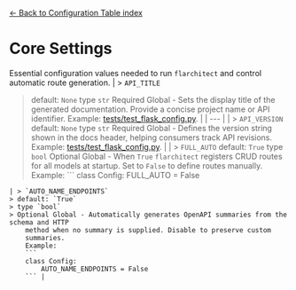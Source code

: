 [← Back to  Configuration Table index](index.md)

# Core Settings
Essential configuration values needed to run `flarchitect` and control automatic route generation.
| > `API_TITLE`
> default: `None`
> type `str`
> Required Global - Sets the display title of the generated documentation. Provide a concise project name or API identifier. Example: [tests/test_flask_config.py](https://github.com/lewis-morris/flarchitect/blob/master/tests/test_flask_config.py). |
| --- |
| > `API_VERSION`
> default: `None`
> type `str`
> Required Global - Defines the version string shown in the docs header, helping consumers track API revisions. Example: [tests/test_flask_config.py](https://github.com/lewis-morris/flarchitect/blob/master/tests/test_flask_config.py). |
| > `FULL_AUTO`
> default: `True`
> type `bool`
> Optional Global - When `True` `flarchitect` registers CRUD routes for all models at
    startup. Set to `False` to define routes manually. Example: ```
class Config:
    FULL_AUTO = False
``` |
| > `AUTO_NAME_ENDPOINTS`
> default: `True`
> type `bool`
> Optional Global - Automatically generates OpenAPI summaries from the schema and HTTP
    method when no summary is supplied. Disable to preserve custom
    summaries.
    Example:
    ```
    class Config:
        AUTO_NAME_ENDPOINTS = False
    ``` |

